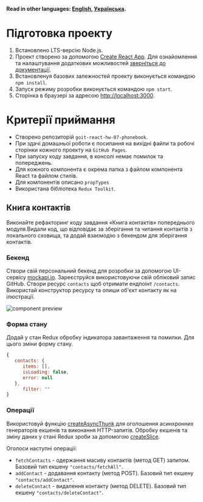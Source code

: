 **Read in other languages: [English](README.en.md), [Українська](README.md).**

# Підготовка проекту

1. Встановлено LTS-версію Node.js.
2. Проект створено за допомогою
   [Create React App](https://github.com/facebook/create-react-app). Для
   ознайомлення та налаштування додаткових можливостей
   [зверніться до документації](https://facebook.github.io/create-react-app/docs/getting-started).
3. Встановленyя базових залежностей проекту виконується командою `npm install`.
4. Запуск режиму розробки виконується командою `npm start`.
5. Сторінка в браузері за адресою
   [http://localhost:3000](http://localhost:3000).

# Критерії приймання

- Створено репозиторій `goit-react-hw-07-phonebook`.
- При здачі домашньої роботи є посилання на вихідні файли та робочі сторінки
  кожного проекту на `GitHub Pages`.
- При запуску коду завдання, в консолі немає помилок та попереджень.
- Для кожного компонента є окрема папка з файлом компонента React та файлом
  стилів.
- Для компонентів описано `propTypes`
- Використана бібліотека `Redux Toolkit`.

## Книга контактів

Виконайте рефакторинг коду завдання «Книга контактів» попереднього модуля.Видали
код, що відповідає за зберігання та читання контактів з локального сховища, та
додай взаємодію з бекендом для зберігання контактів.

### Бекенд

Створи свій персональний бекенд для розробки за допомогою UI-сервісу
[mockapi.io](https://mockapi.io/). Зареєструйся використовуючи свій обліковий
запис GitHub. Створи ресурс `contacts` щоб отримати ендпоінт `/contacts`.
Використай конструктор ресурсу та опиши об'єкт контакту як на ілюстрації.

<a target="_blank" rel="noopener noreferrer" href="/JuliaGolban/goit-react-hw-07-phonebook/blob/main/assets/api.png"></a><img src="/JuliaGolban/goit-react-hw-07-phonebook/raw/main/assets/api.png" alt="component preview" style="max-width: 100%;">
### Форма стану

Додай у стан Redux обробку індикатора завантаження та помилки. Для цього зміни
форму стану.

```jsx
{
   contacts: {
      items: [],
      isLoading: false,
      error: null
   },
      filter: ""
}
```

### Операції

Використовуй функцію
[createAsyncThunk](https://redux-toolkit.js.org/api/createAsyncThunk) для
оголошення асинхронних генераторів екшенів та виконання HTTP-запитів. Обробку
екшенів та зміну даних у стані Redux зроби за допомогою
[createSlice](https://redux-toolkit.js.org/api/createSlice).

Оголоси наступні операції:

- `fetchContacts` - одержання масиву контактів (метод GET) запитом. Базовий тип
  екшену `"contacts/fetchAll"`.
- `addContact` - додавання контакту (метод POST). Базовий тип екшену
  `"contacts/addContact"`.
- `deleteContact` - видалення контакту (метод DELETE). Базовий тип екшену
  `"contacts/deleteContact"`.


